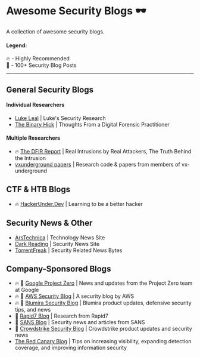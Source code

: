 # Awesome Security Blogs 🕶️

A collection of awesome security blogs.

#### Legend: </br>
🔥 - Highly Recommended </br>
💯 - 100+ Security Blog Posts </br>

* * *

## General Security Blogs
#### Individual Researchers
* [Luke Leal](https://lukeleal.com/research/posts/) | Luke's Security Research
* [The Binary Hick](https://thebinaryhick.blog/) | Thoughts From a Digital Forensic Practitioner
#### Multiple Researchers
* 🔥 [The DFIR Report](https://thedfirreport.com/) | Real Intrusions by Real Attackers, The Truth Behind the Intrusion
* [vxunderground papers](https://github.com/vxunderground/VXUG-Papers) | Research code & papers from members of vx-underground

## CTF & HTB Blogs
* 🔥 [HackerUnder.Dev](https://www.hackerunder.dev) | Learning to be a better hacker

## Security News & Other
* [ArsTechnica](https://arstechnica.com/) | Technology News Site
* [Dark Reading](https://www.darkreading.com/) | Security News Site
* [TorrentFreak](https://torrentfreak.com/) | Security Related News Bytes

## Company-Sponsored Blogs
* 🔥 💯 [Google Project Zero](https://googleprojectzero.blogspot.com/) | News and updates from the Project Zero team at Google
* 🔥 💯 [AWS Security Blog](https://aws.amazon.com/blogs/security/) | A security blog by AWS
* 🔥 💯 [Blumira Security Blog](https://www.blumira.com/blog/) | Blumira product updates, defensive security tips, and news
* 💯 [Rapid7 Blog](https://blog.rapid7.com/tag/research/) | Research from Rapid7
* 💯 [SANS Blog](https://www.sans.org/blog/) | Security news and articles from SANS
* 💯 [Crowdstrike Security Blog](https://www.crowdstrike.com/blog/) | Crowdstrike product updates and security news
* [The Red Canary Blog](https://redcanary.com/blog/) | Tips on increasing visibility, expanding detection coverage, and improving information security 
